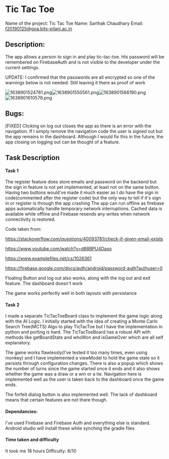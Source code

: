 # Tic Tac Toe

Name of the project: Tic Tac Toe
Name: Sarthak Chaudhary
Email: f20190125@goa.bits-pilani.ac.in

## Description:

The app allows a person to sign in and play tic-tac-toe. His password will be remembered on FirebaseAuth and is not visible to the developer under the current settings.

UPDATE: I confirmed that the passwords are all encrypted so one of the warnings below is not needed. Still leaving it there as proof of work


![1638901524781.png](image/README/1638901524781.png)![1638901550561.png](image/README/1638901550561.png)![1638901566190.png](image/README/1638901566190.png)![1638901610578.png](image/README/1638901610578.png)

## Bugs:

[FIXED]
Clicking on log out closes the app as there is an error with the navigation. If I simply remove the navigation code the user is signed out but the app remains in the dashboard. Although I would fix this in the future, the app closing on logging out can be thought of a feature.

## Task Description

#### Task 1

The register feature does store emails and password on the backend but the sign in feature is not yet implemented, at least not on the same button. Having two buttons would've made it much easier as I do have the sign in code(commented after the register code) but the only way to tell if it's sign in or register is through the app crashing
The app can run offline as firebase apps automatically handle temporary network interruptions. Cached data is available while offline and Firebase resends any writes when network connectivity is restored.

Code taken from:

https://stackoverflow.com/questions/40093781/check-if-given-email-exists

https://www.youtube.com/watch?v=d88BPU4Daso

https://www.examplefiles.net/cs/1026361

https://firebase.google.com/docs/auth/android/password-auth?authuser=0

Floating Button and log out also works, along with the log out and exit feature. The dashboard doesn't work

The game works perfectly well in both layouts with persistance

#### Task 2

I made a separate TicTacToeBoard class to implement the game logic along with the AI Logic. I initially started with the idea of creating a Monte Carlo Search Tree(MCTS) Algo to play TicTacToe but I have the implementation in python and porting is hard. The TicTacToeBoard has a robust API with methods like getBoardState and whoWon and isGameOver which are all self explanatory.

The game works flawlessly(I've tested it too many times, even using monkey) and I have implemented a viewModel to hold the game state so it persists through configuration changes. There is also a popup which shows the number of turns since the game started once it ends and it also shows whether the game was a draw or a win or a tie. Navigation here is implemented well as the user is taken back to the dashboard once the game ends.

The forfeit dialog button is also implemented well. The lack of dashboard means that certain features are not there though.


#### Dependancies:

I've used Firebase and Firebase Auth and everything else is standard. Android studio will install these while synching the gradle files

#### Time taken and difficulty

It took me 18 hours
Difficulty: 8/10
